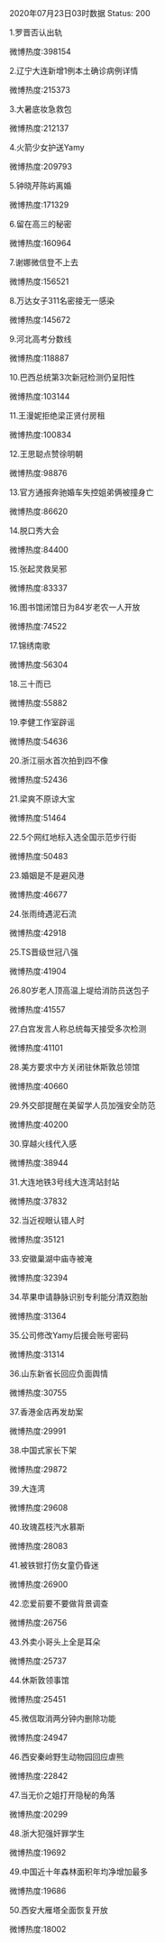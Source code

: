 2020年07月23日03时数据
Status: 200

1.罗晋否认出轨

微博热度:398154

2.辽宁大连新增1例本土确诊病例详情

微博热度:215373

3.大暑底妆急救包

微博热度:212137

4.火箭少女护送Yamy

微博热度:209793

5.钟晓芹陈屿离婚

微博热度:171329

6.留在高三的秘密

微博热度:160964

7.谢娜微信登不上去

微博热度:156521

8.万达女子311名密接无一感染

微博热度:145672

9.河北高考分数线

微博热度:118887

10.巴西总统第3次新冠检测仍呈阳性

微博热度:103144

11.王漫妮拒绝梁正贤付房租

微博热度:100834

12.王思聪点赞徐明朝

微博热度:98876

13.官方通报奔驰婚车失控姐弟俩被撞身亡

微博热度:86620

14.脱口秀大会

微博热度:84400

15.张起灵救吴邪

微博热度:83337

16.图书馆闭馆日为84岁老农一人开放

微博热度:74522

17.锦绣南歌

微博热度:56304

18.三十而已

微博热度:55882

19.李健工作室辟谣

微博热度:54636

20.浙江丽水首次拍到四不像

微博热度:52436

21.梁爽不原谅大宝

微博热度:51464

22.5个网红地标入选全国示范步行街

微博热度:50483

23.婚姻是不是避风港

微博热度:46677

24.张雨绮遇泥石流

微博热度:42918

25.TS晋级世冠八强

微博热度:41904

26.80岁老人顶高温上堤给消防员送包子

微博热度:41557

27.白宫发言人称总统每天接受多次检测

微博热度:41101

28.美方要求中方关闭驻休斯敦总领馆

微博热度:40660

29.外交部提醒在美留学人员加强安全防范

微博热度:40200

30.穿越火线代入感

微博热度:38944

31.大连地铁3号线大连湾站封站

微博热度:37832

32.当近视眼认错人时

微博热度:35121

33.安徽巢湖中庙寺被淹

微博热度:32394

34.苹果申请静脉识别专利能分清双胞胎

微博热度:31364

35.公司修改Yamy后援会账号密码

微博热度:31314

36.山东新省长回应负面舆情

微博热度:30755

37.香港金店再发劫案

微博热度:29991

38.中国式家长下架

微博热度:29872

39.大连湾

微博热度:29608

40.玫瑰荔枝汽水慕斯

微博热度:28083

41.被铁锨打伤女童仍昏迷

微博热度:26900

42.恋爱前要不要做背景调查

微博热度:26756

43.外卖小哥头上全是耳朵

微博热度:25737

44.休斯敦领事馆

微博热度:25451

45.微信取消两分钟内删除功能

微博热度:24947

46.西安秦岭野生动物园回应虐熊

微博热度:22842

47.当无价之姐打开隐秘的角落

微博热度:20299

48.浙大犯强奸罪学生

微博热度:19692

49.中国近十年森林面积年均净增加最多

微博热度:19686

50.西安大雁塔全面恢复开放

微博热度:18002

